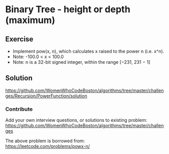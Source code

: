 # Binary Tree - height or depth (maximum)

## Exercise
* Implement pow(x, n), which calculates x raised to the power n (i.e. x^n).
* Note: -100.0 < x < 100.0
* Note: n is a 32-bit signed integer, within the range [−231, 231 − 1]

## Solution
https://github.com/WomenWhoCodeBoston/algorithms/tree/master/challenges/Recursion/PowerFunction/solution

### Contribute
Add your own interview questions, or solutions to existing problem: https://github.com/WomenWhoCodeBoston/algorithms/tree/master/challenges

The above problem is borrowed from: https://leetcode.com/problems/powx-n/

